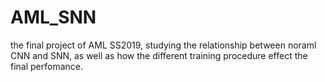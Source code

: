 # AML_SNN
the final project of AML SS2019, studying the relationship between noraml CNN and SNN, as well as how the different training procedure effect the final perfomance.
